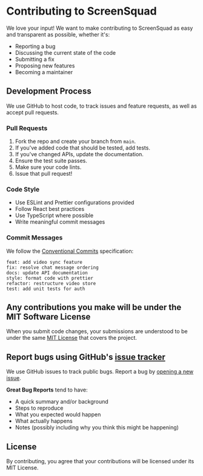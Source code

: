 # Contributing to ScreenSquad

We love your input! We want to make contributing to ScreenSquad as easy and transparent as possible, whether it's:

- Reporting a bug
- Discussing the current state of the code
- Submitting a fix
- Proposing new features
- Becoming a maintainer

## Development Process

We use GitHub to host code, to track issues and feature requests, as well as accept pull requests.

### Pull Requests

1. Fork the repo and create your branch from `main`.
2. If you've added code that should be tested, add tests.
3. If you've changed APIs, update the documentation.
4. Ensure the test suite passes.
5. Make sure your code lints.
6. Issue that pull request!

### Code Style

* Use ESLint and Prettier configurations provided
* Follow React best practices
* Use TypeScript where possible
* Write meaningful commit messages

### Commit Messages

We follow the [Conventional Commits](https://conventionalcommits.org/) specification:

```
feat: add video sync feature
fix: resolve chat message ordering
docs: update API documentation
style: format code with prettier
refactor: restructure video store
test: add unit tests for auth
```

## Any contributions you make will be under the MIT Software License

When you submit code changes, your submissions are understood to be under the same [MIT License](LICENSE) that covers the project.

## Report bugs using GitHub's [issue tracker](https://github.com/yourusername/screensquad/issues)

We use GitHub issues to track public bugs. Report a bug by [opening a new issue](https://github.com/yourusername/screensquad/issues/new).

**Great Bug Reports** tend to have:

- A quick summary and/or background
- Steps to reproduce
- What you expected would happen
- What actually happens
- Notes (possibly including why you think this might be happening)

## License

By contributing, you agree that your contributions will be licensed under its MIT License.
